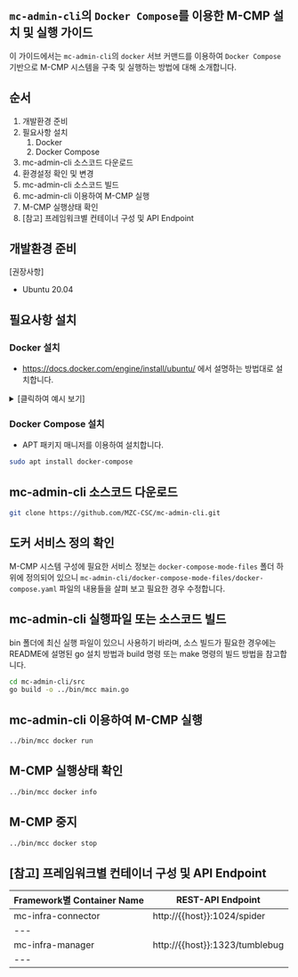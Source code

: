 
## `mc-admin-cli`의 `Docker Compose`를 이용한 M-CMP 설치 및 실행 가이드

이 가이드에서는 `mc-admin-cli`의 `docker` 서브 커맨드를 이용하여 `Docker Compose` 기반으로 M-CMP 시스템을 구축 및 실행하는 방법에 대해 소개합니다. 


## 순서
1. 개발환경 준비
1. 필요사항 설치
   1. Docker
   1. Docker Compose
1. mc-admin-cli 소스코드 다운로드
1. 환경설정 확인 및 변경
1. mc-admin-cli 소스코드 빌드
1. mc-admin-cli 이용하여 M-CMP 실행
1. M-CMP 실행상태 확인
1. [참고] 프레임워크별 컨테이너 구성 및 API Endpoint


## 개발환경 준비

[권장사항]
- Ubuntu 20.04

## 필요사항 설치

### Docker 설치
- https://docs.docker.com/engine/install/ubuntu/ 에서 설명하는 방법대로 설치합니다.

<details>
  <summary>[클릭하여 예시 보기]</summary>
  
```bash
# 기존에 Docker 가 설치되어 있었다면 삭제
sudo apt remove docker docker-engine docker.io containerd runc

# Docker 설치를 위한 APT repo 추가
sudo apt update

sudo apt install \
    apt-transport-https \
    ca-certificates \
    curl \
    gnupg \
    lsb-release

curl -fsSL https://download.docker.com/linux/ubuntu/gpg | sudo gpg --dearmor -o /usr/share/keyrings/docker-archive-keyring.gpg

# x86_64 / amd64
echo \
  "deb [arch=amd64 signed-by=/usr/share/keyrings/docker-archive-keyring.gpg] https://download.docker.com/linux/ubuntu \
  $(lsb_release -cs) stable" | sudo tee /etc/apt/sources.list.d/docker.list > /dev/null

sudo apt update

sudo apt install docker-ce docker-ce-cli containerd.io
```
</details>

### Docker Compose 설치
- APT 패키지 매니저를 이용하여 설치합니다.
```bash
sudo apt install docker-compose
```

## mc-admin-cli 소스코드 다운로드
```bash
git clone https://github.com/MZC-CSC/mc-admin-cli.git
```

## 도커 서비스 정의 확인
M-CMP 시스템 구성에 필요한 서비스 정보는 `docker-compose-mode-files` 폴더 하위에 정의되어 있으니 `mc-admin-cli/docker-compose-mode-files/docker-compose.yaml` 파일의 내용들을 살펴 보고 필요한 경우 수정합니다.

## mc-admin-cli 실행파일 또는 소스코드 빌드
bin 폴더에 최신 실행 파일이 있으니 사용하기 바라며, 소스 빌드가 필요한 경우에는 README에 설명된 go 설치 방법과 build 명령 또는 make 명령의 빌드 방법을 참고합니다.
```bash
cd mc-admin-cli/src
go build -o ../bin/mcc main.go
```

## mc-admin-cli 이용하여 M-CMP 실행
```bash
../bin/mcc docker run
```

## M-CMP 실행상태 확인
```bash
../bin/mcc docker info
```


## M-CMP 중지
```bash
../bin/mcc docker stop
```

## [참고] 프레임워크별 컨테이너 구성 및 API Endpoint
| Framework별 Container Name | REST-API Endpoint |
|---|---|
| mc-infra-connector | http://{{host}}:1024/spider |
| --- |
| mc-infra-manager | http://{{host}}:1323/tumblebug |
| --- |
